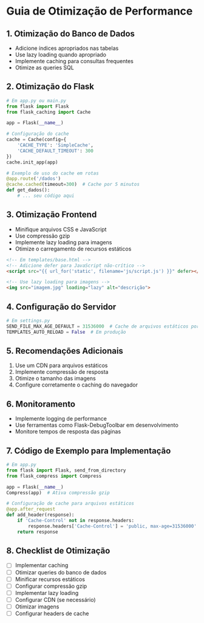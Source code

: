 # Guia de Otimização de Performance

## 1. Otimização do Banco de Dados

- Adicione índices apropriados nas tabelas
- Use lazy loading quando apropriado
- Implemente caching para consultas frequentes
- Otimize as queries SQL

## 2. Otimização do Flask

```python
# Em app.py ou main.py
from flask import Flask
from flask_caching import Cache

app = Flask(__name__)

# Configuração do cache
cache = Cache(config={
    'CACHE_TYPE': 'SimpleCache',
    'CACHE_DEFAULT_TIMEOUT': 300
})
cache.init_app(app)

# Exemplo de uso do cache em rotas
@app.route('/dados')
@cache.cached(timeout=300)  # Cache por 5 minutos
def get_dados():
    # ... seu código aqui
```

## 3. Otimização Frontend

- Minifique arquivos CSS e JavaScript
- Use compressão gzip
- Implemente lazy loading para imagens
- Otimize o carregamento de recursos estáticos

```html
<!-- Em templates/base.html -->
<!-- Adicione defer para JavaScript não-crítico -->
<script src="{{ url_for('static', filename='js/script.js') }}" defer></script>

<!-- Use lazy loading para imagens -->
<img src="imagem.jpg" loading="lazy" alt="descrição">
```

## 4. Configuração do Servidor

```python
# Em settings.py
SEND_FILE_MAX_AGE_DEFAULT = 31536000  # Cache de arquivos estáticos por 1 ano
TEMPLATES_AUTO_RELOAD = False  # Em produção
```

## 5. Recomendações Adicionais

1. Use um CDN para arquivos estáticos
2. Implemente compressão de resposta
3. Otimize o tamanho das imagens
4. Configure corretamente o caching do navegador

## 6. Monitoramento

- Implemente logging de performance
- Use ferramentas como Flask-DebugToolbar em desenvolvimento
- Monitore tempos de resposta das páginas

## 7. Código de Exemplo para Implementação

```python
# Em app.py
from flask import Flask, send_from_directory
from flask_compress import Compress

app = Flask(__name__)
Compress(app)  # Ativa compressão gzip

# Configuração de cache para arquivos estáticos
@app.after_request
def add_header(response):
    if 'Cache-Control' not in response.headers:
        response.headers['Cache-Control'] = 'public, max-age=31536000'
    return response
```

## 8. Checklist de Otimização

- [ ] Implementar caching
- [ ] Otimizar queries do banco de dados
- [ ] Minificar recursos estáticos
- [ ] Configurar compressão gzip
- [ ] Implementar lazy loading
- [ ] Configurar CDN (se necessário)
- [ ] Otimizar imagens
- [ ] Configurar headers de cache